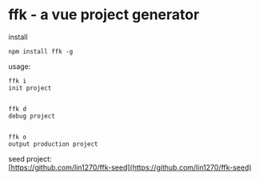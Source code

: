 # ffk - a vue project generator

install
```
npm install ffk -g
```

usage:
```
ffk i
init project


ffk d
debug project


ffk o
output production project
```



seed project:  
[https://github.com/lin1270/ffk-seed](https://github.com/lin1270/ffk-seed)